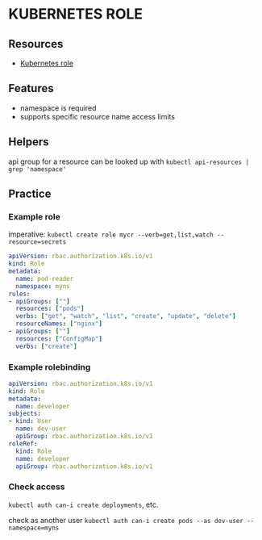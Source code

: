# KUBERNETES ROLE

## Resources
- [Kubernetes role](https://kubernetes.io/docs/reference/access-authn-authz/rbac/#role-and-clusterrole)

## Features

- namespace is required
- supports specific resource name access limits

## Helpers
api group for a resource can be looked up with `kubectl api-resources | grep 'namespace'`

## Practice

### Example role

imperative:
`kubectl create role mycr --verb=get,list,watch --resource=secrets`

```yaml
apiVersion: rbac.authorization.k8s.io/v1
kind: Role
metadata:
  name: pod-reader
  namespace: myns
rules:
- apiGroups: [""]
  resources: ["pods"]
  verbs: ["get", "watch", "list", "create", "update", "delete"]
  resourceNames: ["nginx"]
- apiGroups: [""]
  resources: ["ConfigMap"]
  verbs: ["create"]
```

### Example rolebinding

```yaml
apiVersion: rbac.authorization.k8s.io/v1
kind: Role
metadata:
  name: developer
subjects:
- kind: User
  name: dev-user
  apiGroup: rbac.authorization.k8s.io/v1
roleRef:
  kind: Role
  name: developer
  apiGroup: rbac.authorization.k8s.io/v1
```

### Check access
`kubectl auth can-i create deployments`, etc.

check as another user
`kubectl auth can-i create pods --as dev-user --namespace=myns`